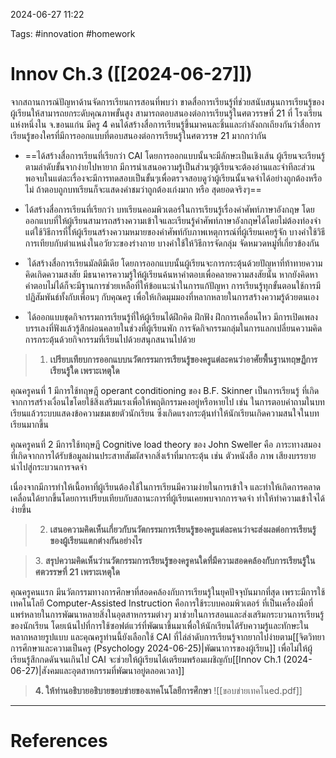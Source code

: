 2024-06-27 11:22

Tags: #innovation #homework 

# Innov Ch.3 ([[2024-06-27]])

จากสถานการณ์ปัญหาด้านจัดการเรียนการสอนที่พบว่า ขาดสื่อการเรียนรู้ที่ช่วยสนับสนุนการเรียนรู้ของผู้เรียนให้สามารถยกระดับคุณภาพขั้นสูง สามารถตอบสนองต่อการเรียนรู้ในศตวรรษที่ 21 ที่ โรงเรียนแห่งหนึ่งใน จ.ขอนแก่น มีครู 4 คนได้สร้างสื่อการเรียนรู้ขึ้นมาคนละชิ้นและกำลังถกเถียงกันว่าสื่อการเรียนรู้ของใครที่มีการออกแบบที่ตอบสนองต่อการเรียนรู้ในศตวรรษ 21 มากกว่ากัน

- ==ได้สร้างสื่อการเรียนที่เรียกว่า CAI โดยการออกแบบนั้นจะมีลักษะเป็นเชิงเส้น ผู้เรียนจะเรียนรู้ตามลำดับขั้นจากง่ายไปหายาก มีการนำเสนอความรู้เป็นส่วนๆผู้เรียนจะต้องอ่านและจำทีละส่วน พอจบในแต่ละเรื่องจะมีการทดสอบเป็นขั้นๆเพื่อตรวจสอบดูว่าผู้เรียนนั้นจดจำได้อย่างถูกต้องหรือไม่ ถ้าตอบถูกบทเรียนก็จะแสดงคำชมว่าถูกต้องเก่งมาก หรือ สุดยอดจริงๆ==

- ได้สร้างสื่อการเรียนที่เรียกว่า บทเรียนคอมพิวเตอร์ในการเรียนรู้เรื่องคำศัพท์ภาษาอังกฤษ โดยออกแบบที่ให้ผู้เรียนสามารถสร้างความเข้าใจและเรียนรู้คำศัพท์ภาษาอังกฤษได้โดยไม่ต้องท่องจำ แต่ใช้วิธีการที่ให้ผู้เรียนสร้างความหมายของคำศัพท์กับภาพเหตุการณ์ที่ผู้เรียนเคยรู้จัก บางคำใช้วิธีการเทียบกับตำแหน่งในอวัยวะของร่างกาย บางคำใช้ให้วิธีการจัดกลุ่ม จัดหมวดหมู่ที่เกี่ยวข้องกัน

-  ได้สร้างสื่อการเรียนมัลติมีเดีย โดยการออกแบบนั้นผู้เรียนจะการกระตุ้นด้วยปัญหาที่ท้าทายความคิดเกิดความสงสัย มีธนาคารความรู้ให้ผู้เรียนค้นหาคำตอบเพื่อคลายความสงสัยนั้น หากยังคิดหาคำตอบไม่ได้ก็จะมีฐานการช่วยเหลือที่ให้ข้อแนะนำในการแก้ปัญหา การเรียนรู้ทุกขั้นตอนใช้การมีปฏิสัมพันธ์ทั้งกับเพื่อนๆ กับคุณครู เพื่อให้เกิดมุมมองที่หลากหลายในการสร้างความรู้ด้วยตนเอง 

-  ได้ออกแบบชุดกิจกรรมการเรียนรู้ที่ให้ผู้เรียนได้ฝึกคิด ฝึกฟัง ฝึกการเคลื่อนไหว มีการเปิดเพลงบรรเลงที่ฟังแล้วรู้สึกผ่อนคลายในช่วงที่ผู้เรียนพัก การจัดกิจกรรมกลุ่มในการแลกเปลี่ยนความคิด การกระตุ้นด้วยกิจกรรมที่เรียนไปด้วยสนุกสนานไปด้วย


>1. **เปรียบเทียบการออกแบบนวัตกรรมการเรียนรู้ของครูแต่ละคนว่าอาศัยพื้นฐานทฤษฏีการเรียนรู้ใด เพราะเหตุใด**

คุณครูคนที่ 1 มีการใช้ทฤษฎี operant conditioning ของ B.F. Skinner เป็นการเรียนรู้ ที่เกิดจากการสร้างเงื่อนไขโดยใช้สิ่งเสริมแรงเพื่อให้พฤติกรรมคงอยู่หรือหายไป เช่น ในการตอบคำถามในบทเรียนแล้วระบบแสดงข้อความชมเชยตัวนักเรียน ซึ่งเกิดแรงกระตุ้นทำให้นักเรียนเกิดความสนใจในบทเรียนมากขึ้น

คุณครูคนที่ 2 มีการใช้ทฤษฎี Cognitive load theory ของ John Sweller
คือ ภาระทางสมองที่เกิดจากการได้รับข้อมูลผ่านประสาทสัมผัสจากสิ่งเร้าที่มากระตุ้น เช่น ตัวหนังสือ ภาพ เสียงบรรยาย นำไปสู่กระบวนการจดจำ

เนื่องจากมีการทำให้เนื้อหาที่ผู้เรียนต้องใช้ในการเรียนมีความง่ายในการเข้าใจ และทำให้เกิดการคลาดเคลื่อนใด้ยากขึ้นโดยการเปรียบเทียบกับสถานะการที่ผู้เรียนเคยพบจากการจดจำ ทำให้ทำความเข้าใจได้ง่ายขึ้น


> 2. **เสนอความคิดเห็นเกี่ยวกับนวัตกรรมการเรียนรู้ของครูแต่ละคนว่าจะส่งผลต่อการเรียนรู้ของผู้เรียนแตกต่างกันอย่างไร**


> 	3. **สรุปความคิดเห็นว่านวัตกรรมการเรียนรู้ของครูคนใดที่มีความสอดคล้องกับการเรียนรู้ในศตวรรษที่ 21 เพราะเหตุใด**  

คุณครูคนแรก มีนวัตกรรมทางการศึกษาที่สอดคล้องกับการเรียนรู้ในยุคปัจจุบันมากที่สุด เพราะมีการใช้เทคโนโลยี Computer-Assisted Instruction คือการใช้ระบบคอมพิวเตอร์ ที่เป็นเครื่องมือที่แพร่หลายในการพัฒนาหลายสิ่งในอุตสาหกรรมต่างๆ มาช่วยในการสอนและส่งเสริมกระบวนการเรียนรู้ของนักเรียน โดยเน้นไปที่การใช้ซอฟต์แวร์ที่พัฒนาขึ้นมาเพื่อให้นักเรียนได้รับความรู้และทักษะในหลากหลายรูปแบบ และคุณครูท่านนี้ยังเลือกใช้ CAI ที่ไล่ลำดับการเรียนรู้จากยากไปง่ายตาม[[จิตวิทยาการศึกษาและความเป็นครู (Psychology 2024-06-25)|พัฒนาการของผู้เรียน]] เพื่อไม่ให้ผู้เรียนรู้สึกกดดันจนเกินไป CAI จะช่วยให้ผู้เรียนได้เตรียมพร้อมเผชิญกับ[[Innov Ch.1 (2024-06-27)|สังคมและอุตสาหกรรมที่พัฒนาอยู่ตลอดเวลา]] 

> **4. ให้ท่านอธิบายอธิบายขอบข่ายของเทคโนโลยีการศึกษา**
![[ขอบข่ายเทคโนed.pdf]]
****
# References